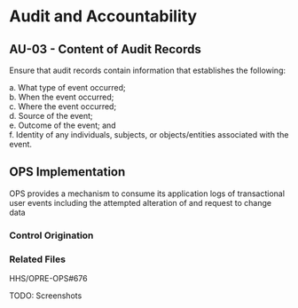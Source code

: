 # Audit and Accountability
## AU-03 - Content of Audit Records

Ensure that audit records contain information that establishes the following:

a. What type of event occurred;<br />
b. When the event occurred;<br />
c. Where the event occurred;<br />
d. Source of the event;<br />
e. Outcome of the event; and <br />
f. Identity of any individuals, subjects, or objects/entities associated with the event.

## OPS Implementation

OPS provides a mechanism to consume its application logs of transactional user events including the attempted alteration of and request to change data

### Control Origination

### Related Files

HHS/OPRE-OPS#676

TODO: Screenshots

